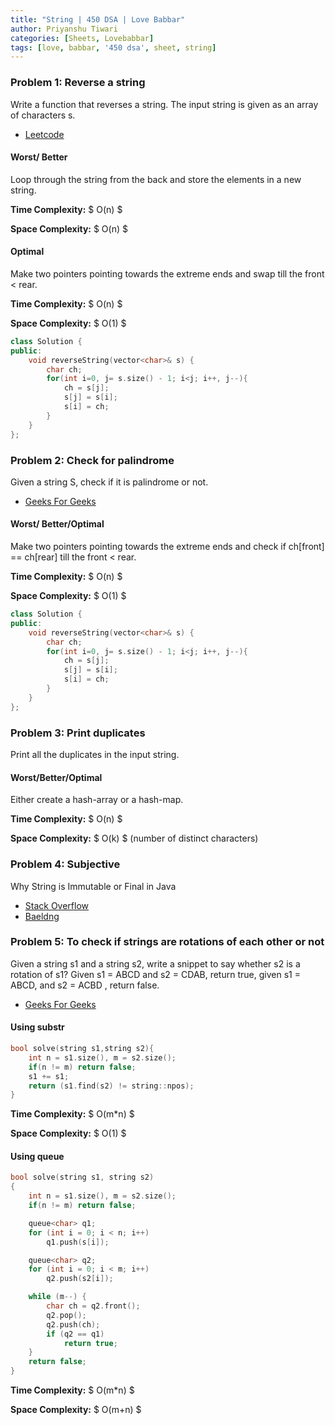 ```yaml
---
title: "String | 450 DSA | Love Babbar"
author: Priyanshu Tiwari
categories: [Sheets, Lovebabbar]
tags: [love, babbar, '450 dsa', sheet, string]
---
```


### Problem 1: Reverse a string

Write a function that reverses a string. The input string is given as an array of characters s.
* [Leetcode](https://leetcode.com/problems/reverse-string/)

#### Worst/ Better

Loop through the string from the back and store the elements in a new string.

**Time Complexity:** $ O(n) $ 

**Space Complexity:** $ O(n) $

#### Optimal 

Make two pointers pointing towards the extreme ends and swap till the front < rear.

**Time Complexity:** $ O(n) $ 

**Space Complexity:** $ O(1) $

```cpp
class Solution {
public:
    void reverseString(vector<char>& s) {
        char ch;
        for(int i=0, j= s.size() - 1; i<j; i++, j--){
            ch = s[j];
            s[j] = s[i];
            s[i] = ch;
        }
    }
};
```

### Problem 2: Check for palindrome

Given a string S, check if it is palindrome or not.
* [Geeks For Geeks](https://practice.geeksforgeeks.org/problems/palindrome-string0817/1)

#### Worst/ Better/Optimal 

Make two pointers pointing towards the extreme ends and check if ch[front] == ch[rear] till the front < rear.

**Time Complexity:** $ O(n) $ 

**Space Complexity:** $ O(1) $

```cpp
class Solution {
public:
    void reverseString(vector<char>& s) {
        char ch;
        for(int i=0, j= s.size() - 1; i<j; i++, j--){
            ch = s[j];
            s[j] = s[i];
            s[i] = ch;
        }
    }
};
```

### Problem 3: Print duplicates

Print all the duplicates in the input string.

#### Worst/Better/Optimal 

Either create a hash-array or a hash-map.

**Time Complexity:** $ O(n) $ 

**Space Complexity:** $ O(k) $ (number of distinct characters)

### Problem 4: Subjective

Why String is Immutable or Final in Java
* [Stack Overflow](https://stackoverflow.com/a/48840927/15876098)
* [Baeldng](https://www.baeldung.com/java-string-immutable)

### Problem 5: To check if strings are rotations of each other or not

Given a string s1 and a string s2, write a snippet to say whether s2 is a rotation of s1? Given s1 = ABCD and s2 = CDAB, return true, given s1 = ABCD, and s2 = ACBD , return false.

* [Geeks For Geeks](https://practice.geeksforgeeks.org/problems/check-if-strings-are-rotations-of-each-other-or-not-1587115620/1)

#### Using substr

```cpp
bool solve(string s1,string s2){
    int n = s1.size(), m = s2.size();
    if(n != m) return false; 
    s1 += s1;
    return (s1.find(s2) != string::npos);
}
```

**Time Complexity:** $ O(m*n) $ 

**Space Complexity:** $ O(1) $

#### Using queue

```cpp
bool solve(string s1, string s2)
{
    int n = s1.size(), m = s2.size();
    if(n != m) return false; 

    queue<char> q1;
    for (int i = 0; i < n; i++)
        q1.push(s[i]);

    queue<char> q2;
    for (int i = 0; i < m; i++)
        q2.push(s2[i]);

    while (m--) {
        char ch = q2.front();
        q2.pop();
        q2.push(ch);
        if (q2 == q1)
            return true;
    }
    return false;
}
```

**Time Complexity:** $ O(m*n) $ 

**Space Complexity:** $ O(m+n) $